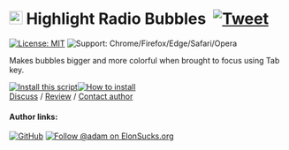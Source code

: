 # <img width=24 src="https://cdn.jsdelivr.net/gh/adamlui/userscripts/highlight-radio-bubbles/media/images/icons/radio-bubble/icon32.png"> Highlight Radio Bubbles &nbsp;[![Tweet](https://img.shields.io/twitter/url/http/shields.io.svg?style=social)](https://twitter.com/intent/tweet?text=Just%20discovered%20this%20epic%20userscript!&url=https://github.com/adamlui/userscripts/tree/master/highlight-radio-bubbles&hashtags=greasemonkey,userscripts,javascript)

[![License: MIT](https://img.shields.io/badge/License-MIT-green.svg)](LICENSE.md)
![Support: Chrome/Firefox/Edge/Safari/Opera](https://img.shields.io/badge/Support-Chrome|Firefox|Edge|Safari|Opera-989898.svg) 

Makes bubbles bigger and more colorful when brought to focus using Tab key.

<a href="https://greasyfork.org/scripts/26311-highlight-radio-bubbles"><img alt="Install this script" src="https://cdn.jsdelivr.net/gh/adamlui/userscripts/media/images/buttons/greasy-fork/install-button.svg"></a><a href="https://greasyfork.org/help/installing-user-scripts"><img alt="How to install" title="How to install" src="https://cdn.jsdelivr.net/gh/adamlui/userscripts/media/images/buttons/greasy-fork/help-button.svg"></a>
<br>
[Discuss](https://github.com/adamlui/userscripts/discussions) /
[Review](https://greasyfork.org/scripts/26311/feedback#post-discussion) /
[Contact author](https://github.com/adamlui)

#### Author links:

[![GitHub](https://img.shields.io/github/followers/adamlui?label=Follow%20%40adamlui&style=social "Follow @adamlui on GitHub")](https://github.com/adamlui)
<a href="https://elonsucks.org/@adam"><img title="Follow @adam on ElonSucks.org" align="bottom" src="https://img.shields.io/mastodon/follow/109387703022229926?domain=https%3A%2F%2Felonsucks.org&style=social"></a>

